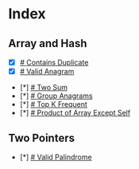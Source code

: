 # Index

## Array and Hash

- [x] [# Contains Duplicate](easy/217/217.md#contains-duplicate)
- [x] [# Valid Anagram](easy/242/242.md#valid-anagram)
- [*] [# Two Sum](easy/1/1.md#two-sum)
- [*] [# Group Anagrams](medium/49/49.md#group-anagrams)
- [*] [# Top K Frequent](medium/347/347.md#top-k-frequent)
- [*] [# Product of Array Except Self](medium/238/238.md#product-of-array-except-self)

## Two Pointers

- [*] [# Valid Palindrome](easy/125/125.md#valid-palindrome)
